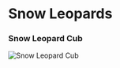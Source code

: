 # Snow Leopards
### Snow Leopard Cub
![Snow Leopard Cub](https://user-images.githubusercontent.com/79860361/142030944-760cdae4-39a3-4391-998f-7a03ae8cec57.jpg)
